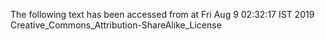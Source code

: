 The following text has been accessed from at Fri Aug 9 02:32:17 IST 2019
Creative_Commons_Attribution-ShareAlike_License
